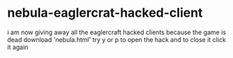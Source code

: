 # nebula-eaglercrat-hacked-client
i am now giving away all the eaglercraft hacked clients because the game is dead
download 'nebula.html'
try y or p to open the hack and to close it click it again
